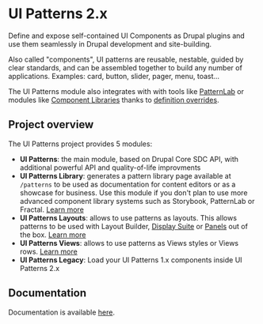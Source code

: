 # UI Patterns 2.x

Define and expose self-contained UI Components as Drupal plugins and use them seamlessly in Drupal development and site-building.

Also called "components", UI patterns are reusable, nestable, guided by clear standards, and can be assembled together to build any number of applications. Examples: card, button, slider, pager, menu, toast...

The UI Patterns module also integrates with with tools like [PatternLab](http://patternlab.io/)
or modules like [Component Libraries](https://www.drupal.org/project/components)
thanks to [definition overrides](https://www.drupal.org/docs/contributed-modules/ui-patterns/define-your-patterns#s-override-patterns-behavior).

## Project overview

The UI Patterns project provides 5 modules:

- **UI Patterns**: the main module, based on Drupal Core SDC API, with additional powerful API and quality-of-life improvments
- **UI Patterns Library**: generates a pattern library page available at `/patterns`
  to be used as documentation for content editors or as a showcase for business. Use this module if you don't plan to
  use more advanced component library systems such as Storybook, PatternLab or Fractal.
  [Learn more](https://www.drupal.org/docs/contributed-modules/ui-patterns/define-your-patterns)
- **UI Patterns Layouts**: allows to use patterns as layouts. This allows patterns to be used with Layout Builder,
  [Display Suite](https://www.drupal.org/project/ds) or [Panels](https://www.drupal.org/project/panels)
  out of the box. [Learn more](https://www.drupal.org/docs/contributed-modules/ui-patterns/use-patterns-as-layouts)
- **UI Patterns Views**: allows to use patterns as Views styles or Views rows.
  [Learn more](https://www.drupal.org/docs/contributed-modules/ui-patterns/use-patterns-with-views)
- **UI Patterns Legacy**: Load your UI Patterns 1.x components inside UI Patterns 2.x

## Documentation

Documentation is available [here](https://www.drupal.org/docs/contributed-modules/ui-patterns).
